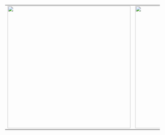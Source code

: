 <!-- TABLE START -->
   <table border="0.9" width="100%" cellspacing="12" cellpadding="5" align="center">
   <tbody>
      <tr>
      <td align="left" width="50%">
      <a href="https://softuni.bg/certificates/details/61142/ca611a05">
	<img src="https://i.imgur.com/9drbxrC.png" width="400">
      </a> 
      </td>
      <td align="right" width="50%">
      <a href="https://softuni.bg/certificates/details/61142/ca611a05">
	<img src="https://i.imgur.com/6rXTt9E.png" width="400">
      </a>
      </td>
      </tr>
   </tbody>
   </table>
<!-- TABLE END -->

